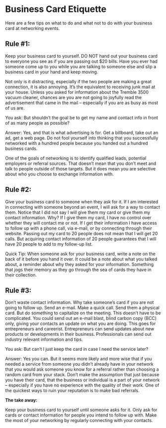 <!-- TITLE: Business Cards -->
<!-- SUBTITLE: A quick summary of Business Cards -->

# Business Card Etiquette
Here are a few tips on what to do and what not to do with your business card at networking events.

## Rule #1:
Keep your business card to yourself. DO NOT hand out your business card to everyone you see as if you are passing out $20 bills. Have you ever had someone come up to you while you are talking to someone else and slip a business card in your hand and keep moving.

Not only is it distracting, especially if the two people are making a great connection, it is also annoying. It’s the equivalent to receiving junk mail at your house. Unless you asked for information about the Tremble 3500 vacuum cleaner, chances are you are not going to joyfully read the advertisement that came in the mail – especially if you are as busy as most of us are.

You ask: But shouldn’t the goal be to get my name and contact info in front of as many people as possible?

Answer: Yes, and that is what advertising is for. Get a billboard, take out an ad, get a web page. Do not fool yourself into thinking that you successfully networked with a hundred people because you handed out a hundred business cards.

One of the goals of networking is to identify qualified leads, potential employers or referral sources. That doesn’t mean that you don’t meet and talk to people outside of those targets. But it does mean you are selective about who you choose to exchange information with.

## Rule #2: 
Give your business card to someone when they ask for it. If I am interested in connecting with someone beyond an event, I will ask for a way to contact them. Notice that I did not say I will give them my card or give them my contact information. Why? If I give them my card, I have no control over whether they will contact me or not. If I get their information I have access to follow up with a phone call, via e-mail, or by connecting through their website. Passing out my card to 20 people does not mean that I will get 20 calls. But acquiring contact information of 20 people guarantees that I will have 20 people to add to my follow-up list.

Quick Tip: When someone ask for your business card, write a note on the back of it before you hand it over. It could be a note about what you talked about, a reminder about why they asked for your information. Something that jogs their memory as they go through the sea of cards they have in their collection.

##  Rule #3: 
Don’t waste contact information. Why take someone’s card if you are not going to follow up. Send an e-mail. Make a quick call. Send them a physical card. But do something to capitalize on the meeting. This doesn’t have to be complicated. You could send out an e-mail blast, blind carbon copy (BCC) only, giving your contacts an update on what you are doing. This goes for entrepreneurs and careerist. Entrepreneurs can send updates about new products or developments in their business. Professionals can send out industry relevant information and tips.

You ask: But can’t I just keep the card in case I need the service later?

Answer: Yes you can. But it seems more likely and more wise that if you needed a service from someone you didn’t already have in your network that you would ask someone you know for a referral rather than choosing a random card from your stack. Don’t make the assumption that just because you have their card, that the business or individual is a part of your network – especially if you have no experience with the quality of their work. One of the quickest ways to ruin your reputation is to make bad referrals.

**The take away:**

Keep your business card to yourself until someone asks for it.
Only ask for cards or contact information for people you intend to follow up with.
Make the most of your networking by regularly connecting with your contacts.